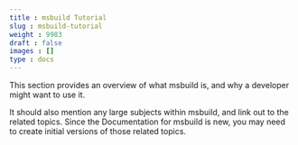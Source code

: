```yaml
---
title : msbuild Tutorial
slug : msbuild-tutorial
weight : 9983
draft : false
images : []
type : docs
---
```


This section provides an overview of what msbuild is, and why a developer might want to use it.

It should also mention any large subjects within msbuild, and link out to the related topics.  Since the Documentation for msbuild is new, you may need to create initial versions of those related topics.


